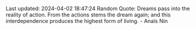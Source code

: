 Last updated: 2024-04-02 18:47:24
Random Quote: Dreams pass into the reality of action. From the actions stems the dream again; and this interdependence produces the highest form of living. - Anaïs Nin